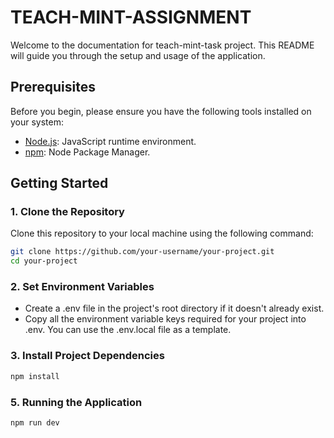 # TEACH-MINT-ASSIGNMENT

Welcome to the documentation for teach-mint-task project. This README will guide you through the setup and usage of the application.

## Prerequisites

Before you begin, please ensure you have the following tools installed on your system:

- [Node.js](https://nodejs.org/): JavaScript runtime environment.
- [npm](https://www.npmjs.com/): Node Package Manager.

## Getting Started

### 1. Clone the Repository

Clone this repository to your local machine using the following command:

```bash
git clone https://github.com/your-username/your-project.git
cd your-project
```

### 2. Set Environment Variables

- Create a .env file in the project's root directory if it doesn't already exist.
- Copy all the environment variable keys required for your project into .env. You can use the .env.local file as a template.

### 3. Install Project Dependencies

```bash
npm install
```

### 5. Running the Application

```bash
npm run dev
```
